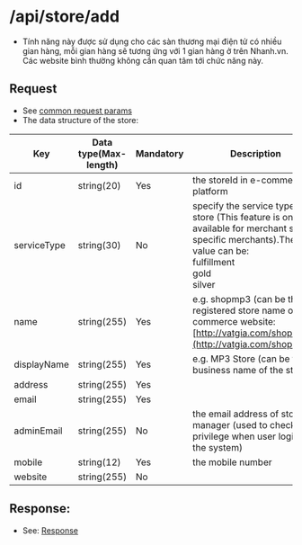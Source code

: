 # /api/store/add

- Tính năng này được sử dụng cho các sàn thương mại điện tử có nhiều gian hàng, mỗi gian hàng sẽ tương ứng với 1 gian hàng ở trên Nhanh.vn. Các website bình thường không cần quan tâm tới chức năng này.

## Request
- See [common request params](/api.md#request)
- The data structure of the store: 

Key | Data type(Max-length) | Mandatory | Description
-------- | ---------- | ----------- | ---------
id | string(20) | Yes | the storeId in e-commerce platform
serviceType | string(30) | No | specify the service type of store (This feature is only available for merchant some specific merchants).The value can be:<br> fulfillment<br> gold <br>silver
name | string(255) | Yes | e.g. shopmp3 (can be the registered store name on e-commerce website: [http://vatgia.com/shopmp3](http://vatgia.com/shopmp3))
displayName | string(255) | Yes | e.g. MP3 Store (can be the business name of the store)
address | string(255) | Yes | <p></p>
email | string(255) | Yes | <p></p>
adminEmail | string(255) | No | the email address of store manager (used to check the privilege when user logins to the system)
mobile | string(12) | Yes | the mobile number
website | string(255) | No | <p></p>

## Response: 

- See: [Response](/api.md#response)


